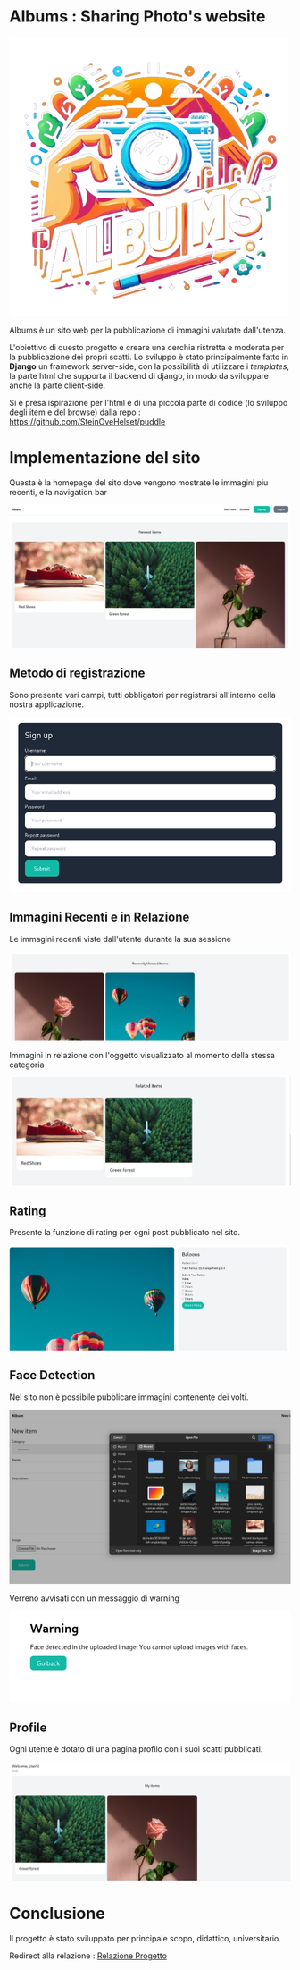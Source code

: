 # Albums : Sharing Photo's website
![logo](/images/logo.png)

Albums è un sito web per la pubblicazione di immagini valutate dall'utenza.

L'obiettivo di questo progetto e creare una cerchia ristretta e moderata per la pubblicazione dei propri scatti.
Lo sviluppo è stato principalmente fatto in **Django** un framework server-side, con la possibilità di utilizzare i *templates*,
la parte html che supporta il backend di django, in modo da sviluppare anche la parte client-side.

Si è presa ispirazione per l'html e di una piccola parte di codice (lo sviluppo degli item e del browse) dalla repo : https://github.com/SteinOveHelset/puddle

# Implementazione del sito

Questa è la homepage del sito dove vengono mostrate le immagini piu recenti, e la navigation bar

![homepage](/images/homepage.png)

## Metodo di registrazione 

Sono presente vari campi, tutti obbligatori per registrarsi all'interno della nostra applicazione.

![signup](/images/signup.png)


## Immagini Recenti e in Relazione

Le immagini recenti viste dall'utente durante la sua sessione

![recently](/images/recently_viewed.png)


Immagini in relazione con l'oggetto visualizzato al momento della stessa categoria

![related](/images/related_items.png)

## Rating

Presente la funzione di rating per ogni post pubblicato nel sito.

![Rating](/images/detailitem_rating.png)


## Face Detection

Nel sito non è possibile pubblicare immagini contenente dei volti.

![facedetect](/images/filesystem_facedetection.png)

Verreno avvisati con un messaggio di warning

![warning_face](/images/warning_facedetected.png)



## Profile

Ogni utente è dotato di una pagina profilo con i suoi scatti pubblicati.

![profile](/images/profile.png)

# Conclusione

Il progetto è stato sviluppato per principale scopo, didattico, universitario.

Redirect alla relazione :  [Relazione Progetto](Ingegneria_S_D_albums.pdf)

